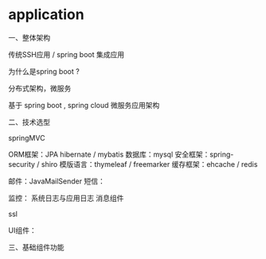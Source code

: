 # application
一、整体架构

传统SSH应用 / spring boot 集成应用

为什么是spring boot ?

分布式架构，微服务

基于 spring boot , spring cloud 微服务应用架构


二、技术选型

springMVC

ORM框架：JPA hibernate / mybatis
数据库：mysql
安全框架：spring-security / shiro
模版语言：thymeleaf / freemarker
缓存框架：ehcache / redis

邮件：JavaMailSender
短信：

监控：
系统日志与应用日志
消息组件

ssl

UI组件：

三、基础组件功能
